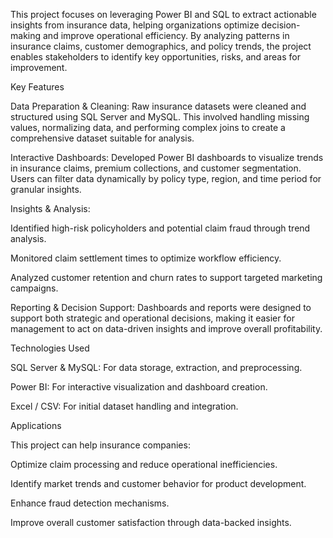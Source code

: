 This project focuses on leveraging Power BI and SQL to extract actionable insights from insurance data, helping organizations optimize decision-making and improve operational efficiency. By analyzing patterns in insurance claims, customer demographics, and policy trends, the project enables stakeholders to identify key opportunities, risks, and areas for improvement.

Key Features

Data Preparation & Cleaning:
Raw insurance datasets were cleaned and structured using SQL Server and MySQL. This involved handling missing values, normalizing data, and performing complex joins to create a comprehensive dataset suitable for analysis.

Interactive Dashboards:
Developed Power BI dashboards to visualize trends in insurance claims, premium collections, and customer segmentation. Users can filter data dynamically by policy type, region, and time period for granular insights.

Insights & Analysis:

Identified high-risk policyholders and potential claim fraud through trend analysis.

Monitored claim settlement times to optimize workflow efficiency.

Analyzed customer retention and churn rates to support targeted marketing campaigns.

Reporting & Decision Support:
Dashboards and reports were designed to support both strategic and operational decisions, making it easier for management to act on data-driven insights and improve overall profitability.

Technologies Used

SQL Server & MySQL: For data storage, extraction, and preprocessing.

Power BI: For interactive visualization and dashboard creation.

Excel / CSV: For initial dataset handling and integration.

Applications

This project can help insurance companies:

Optimize claim processing and reduce operational inefficiencies.

Identify market trends and customer behavior for product development.

Enhance fraud detection mechanisms.

Improve overall customer satisfaction through data-backed insights.
